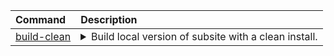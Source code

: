 <big><table>
    <thead>
        <tr align="left" valign="top">
            <th>Command</th>
            <th>Description</th>
        </tr>
    </thead>
    <tbody>
        <tr align="left" valign="top">
            <td> [build-clean](/includes/build/build.test.xml#L193) </td>
            <td>
                <details>
                    <summary>Build local version of subsite with a clean install.</summary>
> ```xml 
> <target name="build-clean" description="Build local version of subsite with a clean install." depends="drush-create-files-dirs, install, subsite-modules-development-enable"></target>
> ```
                </details>
            </td>
        </tr>
        <tr align="left" valign="top">
            <td> [build-clone](/includes/build/build.clone.xml#L118) </td>
            <td>
                <details>
                    <summary>Build local version of subsite with production data.</summary>
> ```xml 
> <target name="build-clone" description="Build local version of subsite with production data." depends="subsite-database-download, drush-regenerate-settings, subsite-database-import, subsite-modules-development-enable"></target>
> ```
                </details>
            </td>
        </tr>
        <tr align="left" valign="top">
            <td> [build-code](/includes/build/build.package.xml#L74) </td>
            <td>
                <details>
                    <summary>Build local version of subsite without install.</summary>
> ```xml 
> <target name="build-code" description="Build local version of subsite without install." depends="             subsite-site-backup,             platform-delete,             platform-make,             platform-link-resources,             subsite-composer-install,             test-behat-setup-link,             test-behat-setup,             platform-update-htaccess,             test-phpcs-setup,             subsite-modules-development-download,             subsite-site-restore"></target>
> ```
                </details>
            </td>
        </tr>
        <tr align="left" valign="top">
            <td> [build-keep](/includes/build/build.package.xml#L92) </td>
            <td>
                <details>
                    <summary>Build local version of subsite with backup and restore.</summary>
> ```xml 
> <target name="build-keep" description="Build local version of subsite with backup and restore.">
        <!-- Execute build-dev with automatic rebuild enabled. -->
        <phingcall target="build-dev">
            <property name="platform.rebuild.auto" value="1" override="true"></property>
        </phingcall>
    </target>
> ```
                </details>
            </td>
        </tr>
        <tr align="left" valign="top">
            <td> [build-release](/includes/build/build.package.xml#L63) </td>
            <td>
                <details>
                    <summary>Build subsite source code release package.</summary>
> ```xml 
> <target name="build-release" description="Build subsite source code release package." depends="build-dist">
        <mkdir dir="${project.release.path}"></mkdir>
        <exec command="tar -czf ${project.release.path}/${project.release.name}.tar.gz ${phing.subsite.build.dir}"></exec>
    </target>
> ```
                </details>
            </td>
        </tr>
        <tr align="left" valign="top">
            <td> [build-tests](/includes/build/build.package.xml#L69) </td>
            <td>
                <details>
                    <summary>Build subsite tests code release package.</summary>
> ```xml 
> <target name="build-tests" description="Build subsite tests code release package.">
        <mkdir dir="${project.release.path}"></mkdir>
    </target>
> ```
                </details>
            </td>
        </tr>
        <tr align="left" valign="top">
            <td> [docker-compose-down](/includes/build/build.docker.xml#L22) </td>
            <td>
                <details>
                    <summary>Trash docker project.</summary>
> ```xml 
> <target name="docker-compose-down" description="Trash docker project.">
        <echo msg="Removing containers and volumes for ${docker.project.id}"></echo>
        <exec command="docker-compose -p ${docker.project.id} -f ${subsite.starterkit.root}/resources/docker/docker-compose.yml down --volumes"></exec>
        <delete file="${project.basedir}/ssk-${docker.project.id}"></delete>
    </target>
> ```
                </details>
            </td>
        </tr>
        <tr align="left" valign="top">
            <td> [docker-compose-stop](/includes/build/build.docker.xml#L15) </td>
            <td>
                <details>
                    <summary>Stop docker project.</summary>
> ```xml 
> <target name="docker-compose-stop" description="Stop docker project.">
        <echo msg="Stopping containers for ${docker.project.id}"></echo>
        <exec command="docker-compose -p ${docker.project.id} -f ${subsite.starterkit.root}/resources/docker/docker-compose.yml stop"></exec>
        <exec command="${project.basedir}/ssk-${docker.project.id} ps" passthru="true"></exec>
    </target>
> ```
                </details>
            </td>
        </tr>
        <tr align="left" valign="top">
            <td> [docker-compose-up](/includes/build/build.docker.xml#L5) </td>
            <td>
                <details>
                    <summary>Start docker project.</summary>
> ```xml 
> <target name="docker-compose-up" description="Start docker project.">
        <echo msg="Starting containers for ${docker.project.id}"></echo>
        <mkdir dir="${platform.build.dir}"></mkdir> 
        <mkdir dir="${share.platform.path}/databases/platform-dev-${platform.package.reference}"></mkdir>
        <exec command="DB_LOCATION_DIR=${share.platform.path}/databases/platform-dev-${platform.package.reference} docker-compose -p ${docker.project.id} -f ${subsite.starterkit.root}/resources/docker/docker-compose.yml up -d --no-recreate"></exec>
        <rel-sym link="${project.basedir}/ssk-${docker.project.id}" target="${subsite.starterkit.root}/resources/docker/dbash" overwrite="true"></rel-sym>
        <exec command="${project.basedir}/ssk-${docker.project.id} ps" passthru="true"></exec>
    </target>
> ```
                </details>
            </td>
        </tr>
        <tr align="left" valign="top">
            <td> [install](/includes/build/build.test.xml#L5) </td>
            <td>
                <details>
                    <summary>Install the subsite.</summary>
> ```xml 
> <target name="install" description="Install the subsite.">
        <!--
            Ensure the settings folder is writable so the installer can create
            the settings.php file.
         -->
        <chmod mode="0775" failonerror="false" verbose="false" quiet="true">
            <fileset dir="${platform.build.settings.dir}"></fileset>
        </chmod>

        <if>
            <and>
                <equals arg1="${platform.package.database}" arg2="1"></equals>
                <available file="${share.platform.path}/databases/platform-dev-${platform.package.reference}/platform-dev-${platform.package.reference}.sql" type="file"></available>
            </and>
            <then>
                <phingcall target="drush-regenerate-settings"></phingcall>
                <exec command="${drush.bin} --root=${platform.build.dir} status bootstrap | grep -q Successful" returnProperty="drush-status-bootstrap"></exec>
                <if>
                    <not>
                        <equals arg1="${drush-status-bootstrap}" arg2="0"></equals>
                    </not>
                    <then>
                        <phingcall target="drush-sql-create"></phingcall>
                        <phingcall target="drush-sql-import">
                            <property name="database-file" value="${share.platform.path}/databases/platform-dev-${platform.package.reference}/platform-dev-${platform.package.reference}.sql"></property>
                        </phingcall>
                    </then>
                </if> 
            </then>
            <else>
                <!-- Install site with drush. -->
                <phingcall target="drush-site-install"></phingcall>
                <!-- Backup vanilla database. -->
                <if>
                    <equals arg1="${platform.package.database}" arg2="1"></equals>
                    <then>
                        <phingcall target="drush-sql-dump">
                            <property name="database-file" value="${share.platform.path}/databases/platform-dev-${platform.package.reference}/platform-dev-${platform.package.reference}.sql"></property>
                        </phingcall>
                    </then>
                </if>
            </else>
        </if>

        <!-- Enable solr if needed. -->
        <phingcall target="drush-enable-solr"></phingcall>

        <!--
            Subsites are not allowed to use their own installation profile for
            historical reasons. The functionality is contained in one of more
            features and modules which need to be enabled after installation.
        -->
        <phingcall target="subsite-modules-install-enable"></phingcall>

        <!-- Rebuild node access after Subsites modules activation -->
        <phingcall target="drush-rebuild-node-access"></phingcall>
    </target>
> ```
                </details>
            </td>
        </tr>
        <tr align="left" valign="top">
            <td> [link-docroot](/includes/build/build.package.xml#L28) </td>
            <td>
                <details>
                    <summary>Create symlink from build to docroot.</summary>
> ```xml 
> <target name="link-docroot" description="Create symlink from build to docroot.">
        <rel-sym link="${server.docroot}" target="${platform.build.dir}" overwrite="true"></rel-sym>
    </target>
> ```
                </details>
            </td>
        </tr>
        <tr align="left" valign="top">
            <td> [test-run-behat](/includes/build/build.test.xml#L150) </td>
            <td>
                <details>
                    <summary>Refresh configuration and run behat tests.</summary>
> ```xml 
> <target name="test-run-behat" description="Refresh configuration and run behat tests.">
        <behat executable="${behat.bin}" config="${behat.yml.path}" strict="${behat.options.strict}" verbose="${behat.options.verbosity}" passthru="${behat.options.passthru}"></behat>
    </target>
> ```
                </details>
            </td>
        </tr>
        <tr align="left" valign="top">
            <td> [test-run-phpcs](/includes/build/build.test.xml#L186) </td>
            <td>
                <details>
                    <summary>Refresh configuration and run phpcs review.</summary>
> ```xml 
> <target name="test-run-phpcs" description="Refresh configuration and run phpcs review." depends="test-phpcs-setup, test-run-php-codesniffer"></target>
> ```
                </details>
            </td>
        </tr>
        <tr align="left" valign="top">
            <td> [test-run-qa](/includes/build/build.test.xml#L179) </td>
            <td>
                <details>
                    <summary>Refresh configuration and run qa review.</summary>
> ```xml 
> <target name="test-run-qa" description="Refresh configuration and run qa review." depends="test-phpcs-setup, test-quality-assurance"></target>
> ```
                </details>
            </td>
        </tr>
        <tr align="left" valign="top">
            <td> [build-dev](/includes/build/build.deprecated.xml#L5) </td>
            <td>
                <details>
                    <summary> Target build-dev has been replaced by build-code. </summary>
> ```xml 
> <target hidden="true" name="build-dev">
        <replaced target="build-code"></replaced>
    </target>
> ```
                </details>
            </td>
        </tr>
        <tr align="left" valign="top">
            <td> [build-dist](/includes/build/build.package.xml#L100) </td>
            <td>
                <details>
                    <summary> Create distribution code base. </summary>
> ```xml 
> <target name="build-dist" hidden="true" depends="             dist-delete,             dist-make,             dist-copy-resources,             dist-composer-install"></target>
> ```
                </details>
            </td>
        </tr>
        <tr align="left" valign="top">
            <td> [check-for-default-settings-or-rebuild](/includes/build/build.clone.xml#L88) </td>
            <td>
                <details>
                    <summary> Target to check if we have default settings, otherwise propose user to rebuild. </summary>
> ```xml 
> <target name="check-for-default-settings-or-rebuild" hidden="true">
        <if>
            <not>
                <available file="${platform.build.settings.dir}/default.settings.php" type="file" property="platform.build.settings.dir.default.settings"></available>
            </not>
            <then>
                <!-- If we can not find default settings in the build settings folder, prompt to ask user to rebuild. -->
                <echo msg="No default settings detected at ${platform.build.settings.dir}/default.settings.php." level="warning"></echo>
                <propertyprompt propertyName="platform-rebuild" defaultValue="no" promptText="Do you wish to rebuild? (y/n)"></propertyprompt>
                <if>
                    <equals arg1="${platform-rebuild}" arg2="y"></equals>
                    <then>
                        <phingcall target="build-dev"></phingcall>
                    </then>
                    <else>
                        <!-- If user chooses not to rebuild we have no other choice to fail the build. -->
                        <echo msg="Can not re-generate settings, canceling clone task." level="error"></echo>
                        <fail></fail>
                    </else>
                </if>
            </then>
            <else>
                <!-- If we have found the default settings inform the user we will proceed with generation. -->
                <echo msg="Default settings found at ${platform.build.settings.dir}/default.settings.php."></echo>
                <echo msg="Proceeding with re-generation of the settings.php."></echo>
            </else>
        </if>
    </target>
> ```
                </details>
            </td>
        </tr>
        <tr align="left" valign="top">
            <td> [composer-echo-hook-phingcalls](/includes/build/build.composer.xml#L5) </td>
            <td>
                <details>
                    <summary> Echo the composer hook phingcalls. </summary>
> ```xml 
> <target name="composer-echo-hook-phingcalls" hidden="true">
        <echoproperties prefix="composer.hook."></echoproperties>
    </target>
> ```
                </details>
            </td>
        </tr>
        <tr align="left" valign="top">
            <td> [copy-folder](/includes/build/build.helpers.xml#L5) </td>
            <td>
                <details>
                    <summary> Copies a given folder to a new location. </summary>
> ```xml 
> <target name="copy-folder" hidden="true">
        <copy todir="${copy.destination.path}" haltonerror="${copy.path.haltonerror}">
            <fileset dir="${copy.source.path}" defaultexcludes="false"></fileset>
        </copy>
    </target>
> ```
                </details>
            </td>
        </tr>
        <tr align="left" valign="top">
            <td> [create-tmp-dirs](/includes/build/build.package.xml#L35) </td>
            <td>
                <details>
                    <summary> Create temp dirs. </summary>
> ```xml 
> <target name="create-tmp-dirs" hidden="true">
        <if>
            <!-- Create the global cache directory if it doesn't exist. -->
            <not>
                <available file="${platform.package.cachedir}" type="dir"></available>
            </not>
            <then>
                <mkdir dir="${platform.package.cachedir}"></mkdir>
            </then>
            <else>
                <echo msg="Directory ${platform.package.cachedir} exists."></echo>
            </else>
        </if>
        <if>
            <!-- Create the destination directory if it doesn't exist. -->
            <not>
                <available file="${platform.package.destination}" type="dir"></available>
            </not>
            <then>
                <mkdir dir="${platform.package.destination}"></mkdir>
            </then>
            <else>
                <echo msg="Directory ${platform.package.destination} exists."></echo>
            </else>
        </if>
    </target>
> ```
                </details>
            </td>
        </tr>
        <tr align="left" valign="top">
            <td> [delete-folder](/includes/build/build.helpers.xml#L12) </td>
            <td>
                <details>
                    <summary> Delete a given folder. </summary>
> ```xml 
> <target name="delete-folder" hidden="true">
        <!-- Use the faster native command on UNIX systems. -->
        <if>
            <os family="unix"></os>
            <then>
                <echo msg='rm -rf "${folder.to.delete}"'></echo>
                <exec command='rm -rf "${folder.to.delete}"' dir="${project.basedir}" passthru="true" checkreturn="true"></exec>
            </then>
            <else>
                <delete dir="${folder.to.delete}" includeemptydirs="true" failonerror="false"></delete>
            </else>
        </if>
    </target>
> ```
                </details>
            </td>
        </tr>
        <tr align="left" valign="top">
            <td> [dist-composer-install](/includes/build/build.dist.xml#L5) </td>
            <td>
                <details>
                    <summary> Install Composer dist dependencies for the subsite. </summary>
> ```xml 
> <target name="dist-composer-install">
        <echo msg="Run 'composer install --no-dev' in the build destination folder."></echo>
        <composer command="install" composer="${composer.bin}">
            <arg value="--working-dir=${dist.build.dir}"></arg>
            <arg value="--no-interaction"></arg>
            <arg value="--no-plugins"></arg>
            <arg value="--no-suggest"></arg>
            <arg value="--no-dev"></arg>
            <arg value="--ansi"></arg>
        </composer>
    </target>
> ```
                </details>
            </td>
        </tr>
        <tr align="left" valign="top">
            <td> [dist-copy-resources](/includes/build/build.dist.xml#L18) </td>
            <td>
                <details>
                    <summary> Copy subsite resources into the build folder. </summary>
> ```xml 
> <target name="dist-copy-resources">
        <echo msg="Copy custom resources."></echo>
        <!-- Copy our custom modules. -->
        <phingcall target="copy-folder">
            <property name="copy.source.path" value="${subsite.resources.modules.dir}"></property>
            <property name="copy.destination.path" value="${dist.build.modules.custom.dir}"></property>
            <property name="copy.path.haltonerror" value="false" override="true"></property>
        </phingcall>
        <!-- Copy our custom features. -->
        <phingcall target="copy-folder">
            <property name="copy.source.path" value="${subsite.resources.features.dir}"></property>
            <property name="copy.destination.path" value="${dist.build.modules.features.dir}"></property>
            <property name="copy.path.haltonerror" value="false" override="true"></property>
        </phingcall>
        <!-- Copy our custom themes. -->
        <phingcall target="copy-folder">
            <property name="copy.source.path" value="${subsite.resources.themes.dir}"></property>
            <property name="copy.destination.path" value="${dist.build.themes.dir}"></property>
            <property name="copy.path.haltonerror" value="false" override="true"></property>
        </phingcall>
        <!-- Copy our custom PSR-4 code. -->
        <phingcall target="copy-folder">
            <property name="copy.source.path" value="${subsite.resources.source.dir}"></property>
            <property name="copy.destination.path" value="${dist.build.source.dir}"></property>
            <property name="copy.path.haltonerror" value="false" override="true"></property>
        </phingcall>
        <!-- Copy composer configuration. -->
        <copy todir="${dist.build.dir}" file="${subsite.resources.composer.json}"></copy>
        <copy todir="${dist.build.dir}" file="${subsite.resources.composer.lock}"></copy>
    </target>
> ```
                </details>
            </td>
        </tr>
        <tr align="left" valign="top">
            <td> [dist-delete](/includes/build/build.dist.xml#L50) </td>
            <td>
                <details>
                    <summary> Delete the previous distribution build. </summary>
> ```xml 
> <target name="dist-delete">
        <echo msg="Delete previous build."></echo>
        <phingcall target="delete-folder">
            <property name="folder.to.delete" value="${dist.build.dir}"></property>
        </phingcall>
    </target>
> ```
                </details>
            </td>
        </tr>
        <tr align="left" valign="top">
            <td> [dist-make](/includes/build/build.dist.xml#L58) </td>
            <td>
                <details>
                    <summary> Make the distribution version of the subsite. </summary>
> ```xml 
> <target name="dist-make">
        <echo msg="Delete temporary build folder."></echo>
        <phingcall target="delete-folder">
            <property name="folder.to.delete" value="${phing.subsite.tmp.dir}/build"></property>
        </phingcall>

        <echo msg="Make the subsite."></echo>
        <!--
            Drush make builds the site as if it is part of a complete Drupal
            installation. The actual build is in the /sites/all subfolder. Build
            in a temporary folder and move the subsite into place when done.
         -->
        <if>
            <available file="${subsite.make}" type="file"></available>
            <then>
                <loadfile property="sitemake" file="${subsite.make}"></loadfile>
                <propertyregex property="not.empty" subject="${sitemake}" pattern="([^#; ])(libraries\[|projects\[)" match="$1" casesensitive="false" defaultvalue="empty"></propertyregex>
                <if>
                    <not><equals arg1="${not.empty}" arg2="empty"></equals></not>
                    <then>
                        <phingcall target="drush-make-no-core">
                            <property name="drush.make.target.file" value="${subsite.make}"></property>
                            <property name="drush.make.root" value="${phing.subsite.tmp.dir}/build"></property>
                        </phingcall>
                    </then>
                    <else>
                       <echo msg="Empty make file found. Skipping... ${not.empty}"></echo>
                       <mkdir dir="${phing.subsite.tmp.dir}/build/sites/all"></mkdir>
                    </else>
                </if>
            </then>
            <else>
                <echo msg="No make file found. Skipping..."></echo>
                <mkdir dir="${phing.subsite.tmp.dir}/build/sites/all"></mkdir>
            </else>
        </if>

        <!-- Move the subsite to its destination. -->
        <echo msg='mv "${phing.subsite.tmp.dir}/build/sites/all/" "${dist.build.dir}"'></echo>
        <exec command='mv "${phing.subsite.tmp.dir}/build/sites/all/" "${dist.build.dir}"' dir="${project.basedir}" passthru="true" checkreturn="true"></exec>

        <echo msg="Clean up temporary build folder."></echo>
        <phingcall target="delete-folder">
            <property name="folder.to.delete" value="${phing.subsite.tmp.dir}/build"></property>
        </phingcall>
    </target>
> ```
                </details>
            </td>
        </tr>
        <tr align="left" valign="top">
            <td> [drush-create-files-dirs](/includes/build/build.drush.xml#L32) </td>
            <td>
                <details>
                    <summary> Create the directories. </summary>
> ```xml 
> <target name="drush-create-files-dirs">
        <echo message="Creating files directories for ${drupal.db.name}."></echo>
        <!-- Execute setttings generation script. -->
        <drush command="php-script" root="${platform.build.dir}" bin="${drush.bin}" verbose="${drush.verbose}" color="${drush.color}">
            <param>
        </drush>
    </target>
> ```
                </details>
            </td>
        </tr>
        <tr align="left" valign="top">
            <td> [drush-dl-rr](/includes/build/build.drush.xml#L162) </td>
            <td>
                <details>
                    <summary> Download registry rebuild. </summary>
> ```xml 
> <target name="drush-dl-rr">
        <echo message="Installing registry rebuild on user account."></echo>
        <exec command="${drush.bin} pm-download registry_rebuild-7 -n &gt;/dev/null"></exec>
        <exec command="${drush.bin} cc drush &gt;/dev/null"></exec>
    </target>
> ```
                </details>
            </td>
        </tr>
        <tr align="left" valign="top">
            <td> [drush-enable-modules](/includes/build/build.drush.xml#L19) </td>
            <td>
                <details>
                    <summary> Enable modules. </summary>
> ```xml 
> <target name="drush-enable-modules" hidden="true">
        <drush command="pm-enable" assume="yes" root="${platform.build.dir}" bin="${drush.bin}" verbose="${drush.verbose}" color="${drush.color}">
            <param>
        </drush>
    </target>
> ```
                </details>
            </td>
        </tr>
        <tr align="left" valign="top">
            <td> [drush-enable-solr](/includes/build/build.drush.xml#L83) </td>
            <td>
                <details>
                    <summary> Activate solr if needed. </summary>
> ```xml 
> <target name="drush-enable-solr">
        <if>
            <equals arg1="${drupal.solr.activate}" arg2="1"></equals>
            <then>
                <echo message="Enable apachesolr for ${drupal.db.name}."></echo>
                <phingcall target="drush-enable-modules">
                    <property name="drupal.modules" value="apachesolr"></property>
                </phingcall>
                <drush command="solr-set-env-url" assume="yes" root="${platform.build.dir}" bin="${drush.bin}" verbose="${drush.verbose}" color="${drush.color}">
                    <param>
                </drush>
            </then>
        </if>
    </target>
> ```
                </details>
            </td>
        </tr>
        <tr align="left" valign="top">
            <td> [drush-make-no-core](/includes/build/build.drush.xml#L99) </td>
            <td>
                <details>
                    <summary> Execute a makefile with the no-core option. </summary>
> ```xml 
> <target name="drush-make-no-core">
        <echo message="Running make file ${drush.make.target.file} into folder ${drush.make.root}."></echo>
        <drush command="make" assume="yes" bin="${drush.bin}" pipe="yes" verbose="${drush.verbose}" root="${drush.make.root}" color="${drush.color}">
            <param>
            <param>
            <option name="concurrency">10</option>
            <option name="no-patch-txt"></option>
            <option name="no-core"></option>
        </drush>
    </target>
> ```
                </details>
            </td>
        </tr>
        <tr align="left" valign="top">
            <td> [drush-rebuild-node-access](/includes/build/build.drush.xml#L169) </td>
            <td>
                <details>
                    <summary> Rebuild node access. </summary>
> ```xml 
> <target name="drush-rebuild-node-access">
        <drush command="php-eval" assume="yes" root="${platform.build.dir}" bin="${drush.bin}" verbose="${drush.verbose}" color="${drush.color}">
            <param>
        </drush>
    </target>
> ```
                </details>
            </td>
        </tr>
        <tr align="left" valign="top">
            <td> [drush-regenerate-settings](/includes/build/build.drush.xml#L111) </td>
            <td>
                <details>
                    <summary> Regenerate the settings file with database credentials and development variables. </summary>
> ```xml 
> <target name="drush-regenerate-settings" depends="check-for-default-settings-or-rebuild">
        <copy file="${subsite.starterkit.root}/includes/drush/generate-settings.php" tofile="tmp/generate-settings.php" overwrite="true">
            <filterchain>
                <replacetokens begintoken="%%" endtoken="%%">
                    <!-- Replace tokens in settings generation script. -->
                    <token key="drupal.db.type" value="${drupal.db.type}"></token>
                    <token key="drupal.db.name" value="${drupal.db.name}"></token>
                    <token key="drupal.db.user" value="${drupal.db.user}"></token>
                    <token key="drupal.db.password" value="${drupal.db.password}"></token>
                    <token key="drupal.db.host" value="${drupal.db.host}"></token>
                    <token key="drupal.db.port" value="${drupal.db.port}"></token>
                    <token key="error_level" value="${development.variables.error_level}"></token>
                    <token key="views_ui_show_sql_query" value="${development.variables.views_ui_show_sql_query}"></token>
                    <token key="views_ui_show_performance_statistics" value="${development.variables.views_ui_show_performance_statistics}"></token>
                    <token key="views_show_additional_queries" value="${development.variables.views_show_additional_queries}"></token>
                    <token key="stage_file_proxy_origin" value="${development.variables.stage_file_proxy_origin}"></token>
                    <token key="stage_file_proxy_origin_dir" value="${development.variables.stage_file_proxy_origin_dir}"></token>
                    <token key="stage_file_proxy_hotlink" value="${development.variables.stage_file_proxy_hotlink}"></token>
                    <token key="file_public_path" value="${platform.build.files.dir}"></token>
                    <token key="file_private_path" value="${platform.build.files.dir}/private_files"></token>
                    <token key="file_temporary_path" value="${platform.build.tmp.dir}"></token>
                </replacetokens>
            </filterchain>
        </copy>
        <!-- Execute setttings generation script. -->
        <drush command="php-script" root="${platform.build.dir}" bin="${drush.bin}" verbose="${drush.verbose}" color="${drush.color}">
            <param>
        </drush>
    </target>
> ```
                </details>
            </td>
        </tr>
        <tr align="left" valign="top">
            <td> [drush-registry-rebuild](/includes/build/build.drush.xml#L142) </td>
            <td>
                <details>
                    <summary> Rebuild registry. </summary>
> ```xml 
> <target name="drush-registry-rebuild">
        <trycatch>
            <try>
                <!-- Check if registry rebuild is available. -->
                <exec command="${drush.bin} rr --help" checkreturn="true"></exec>
            </try>
            <catch>
                <!-- Download if not available. -->
                <phingcall target="drush-dl-rr"></phingcall>
            </catch>
            <finally>
                 <!-- Rebuild Registry. -->
                 <drush command="registry-rebuild" assume="yes" root="${platform.build.dir}" bin="${drush.bin}" verbose="${drush.verbose}">
                     <param>
                 </drush>
            </finally>
        </trycatch>
    </target>
> ```
                </details>
            </td>
        </tr>
        <tr align="left" valign="top">
            <td> [drush-site-install](/includes/build/build.drush.xml#L5) </td>
            <td>
                <details>
                    <summary> Install the site. </summary>
> ```xml 
> <target name="drush-site-install">
        <echo message="Installing site ${subsite.name}."></echo>
        <drush command="site-install" assume="yes" root="${platform.build.dir}" bin="${drush.bin}" verbose="${drush.verbose}" color="${drush.color}">
            <option name="db-url" value="${drupal.db.url}"></option>
            <option name="site-name" value="'${subsite.name}'"></option>
            <option name="account-name" value="${drupal.admin.username}"></option>
            <option name="account-pass" value="${drupal.admin.password}"></option>
            <option name="account-mail" value="${drupal.admin.email}"></option>
            <param>
            <param>
        </drush>
    </target>
> ```
                </details>
            </td>
        </tr>
        <tr align="left" valign="top">
            <td> [drush-sql-create](/includes/build/build.drush.xml#L41) </td>
            <td>
                <details>
                    <summary> Create the database. </summary>
> ```xml 
> <target name="drush-sql-create">
        <echo message="Creating database ${drupal.db.name}."></echo>
        <drush command="sql-create" assume="yes" root="${platform.build.dir}" bin="${drush.bin}" verbose="${drush.verbose}" color="${drush.color}">
            <option name="db-url" value="${drupal.db.url}"></option>
        </drush>
    </target>
> ```
                </details>
            </td>
        </tr>
        <tr align="left" valign="top">
            <td> [drush-sql-drop](/includes/build/build.drush.xml#L65) </td>
            <td>
                <details>
                    <summary> Drop the database. </summary>
> ```xml 
> <target name="drush-sql-drop">
        <echo message="Dropping database ${drupal.db.name}."></echo>
        <drush command="sql-drop" assume="yes" root="${platform.build.dir}" bin="${drush.bin}" verbose="${drush.verbose}" color="${drush.color}">
            <option name="db-url" value="${drupal.db.url}"></option>
        </drush>
    </target>
> ```
                </details>
            </td>
        </tr>
        <tr align="left" valign="top">
            <td> [drush-sql-dump](/includes/build/build.drush.xml#L73) </td>
            <td>
                <details>
                    <summary> Backup the database. </summary>
> ```xml 
> <target name="drush-sql-dump">
        <echo message="Backing up database ${drupal.db.name} to ${database-file}."></echo>
        <dirname property="database-cachedir" file="${database-file}"></dirname>
        <mkdir dir="${database-cachedir}"></mkdir>
        <drush command="sql-dump" assume="yes" root="${platform.build.dir}" bin="${drush.bin}" verbose="${drush.verbose}" color="${drush.color}">
            <option name="result-file" value="${database-file}"></option>
        </drush>
    </target>
> ```
                </details>
            </td>
        </tr>
        <tr align="left" valign="top">
            <td> [drush-sql-import](/includes/build/build.drush.xml#L49) </td>
            <td>
                <details>
                    <summary> Import a database. </summary>
> ```xml 
> <target name="drush-sql-import">
        <echo message="Importing database."></echo>
        <drush command="sql-cli" root="${platform.build.dir}" bin="${drush.bin}" verbose="${drush.verbose}" color="${drush.color}">
            <param>
        </drush>
        <phingcall target="drush-registry-rebuild"></phingcall>
        <phingcall target="drush-create-files-dirs"></phingcall>
        <!-- Update database. -->
        <drush command="updatedb" assume="yes" root="${platform.build.dir}" bin="${drush.bin}"></drush>
        <!-- Clear Caches. -->
        <drush command="cc" assume="yes" root="${platform.build.dir}" bin="${drush.bin}">
            <param>
        </drush>
    </target>
> ```
                </details>
            </td>
        </tr>
        <tr align="left" valign="top">
            <td> [platform-composer-install](/includes/build/build.platform.xml#L5) </td>
            <td>
                <details>
                    <summary> Install Composer dependencies for the build system. </summary>
> ```xml 
> <target name="platform-composer-install">
        <echo msg="Run 'composer install' in platform root."></echo>
        <composer command="install" composer="${composer.bin}">
            <arg value="--working-dir=${project.basedir}"></arg>
            <arg value="--no-interaction"></arg>
            <arg value="--no-suggest"></arg>
            <arg value="--ansi"></arg>
        </composer>
    </target>
> ```
                </details>
            </td>
        </tr>
        <tr align="left" valign="top">
            <td> [platform-delete](/includes/build/build.platform.xml#L16) </td>
            <td>
                <details>
                    <summary> Delete the previous development build. </summary>
> ```xml 
> <target name="platform-delete">
        <echo msg="Delete previous build."></echo>
        <phingcall target="unprotect-folder">
            <property name="folder.to.unprotect" value="${platform.build.settings.dir}"></property>
        </phingcall>
        <echo msg="Unprotecting folder."></echo>
        <phingcall target="delete-folder">
            <property name="folder.to.delete" value="${platform.build.dir}"></property>
        </phingcall>
        <echo msg="Deleting folder."></echo>
    </target>
> ```
                </details>
            </td>
        </tr>
        <tr align="left" valign="top">
            <td> [platform-download](/includes/build/build.platform.xml#L29) </td>
            <td>
                <details>
                    <summary> Download the platform. </summary>
> ```xml 
> <target name="platform-download">
        <if>
            <available file="${platform.package.cachedir}/platform-dev-${platform.package.reference}.tar.gz" type="file"></available>
            <then>
                  <echo msg="Package platform-dev-${platform.package.reference}.tar.gz already downloaded."></echo>
            </then>
            <else>
                <!-- Create the destination directory if it doesn't exist. -->
                <mkdir dir="${platform.package.cachedir}"></mkdir>
                <echo msg="Starting platform download. Depending on your connection this can take between 5-15 minutes. Go get some coffee."></echo>
                <if>
                    <http url="https://github.com/ec-europa/platform-dev/releases/download/${platform.package.reference}/platform-dev-${platform.package.reference}.tar.gz"></http>
                    <then>
                        <exec command="curl -L -o ${platform.package.cachedir}/platform-dev-${platform.package.reference}.tar.gz https://github.com/ec-europa/platform-dev/releases/download/${platform.package.reference}/platform-dev-${platform.package.reference}.tar.gz" passthru="true"></exec>
                        <echo msg="Downloaded platform package reference ${platform.package.reference}"></echo>
                    </then>
                    <else>
                        <fail msg="Failed downloading platform package reference ${platform.package.reference}"></fail>
                    </else>
                </if>
            </else>
        </if>
    </target>
> ```
                </details>
            </td>
        </tr>
        <tr align="left" valign="top">
            <td> [platform-link-resources](/includes/build/build.platform.xml#L54) </td>
            <td>
                <details>
                    <summary> Symlink the source folders for easy development. </summary>
> ```xml 
> <target name="platform-link-resources">
        <rel-sym link="${platform.build.subsite.modules.custom.dir}" target="${subsite.resources.modules.dir}"></rel-sym>
        <rel-sym link="${platform.build.subsite.modules.features.dir}" target="${subsite.resources.features.dir}"></rel-sym>
        <delete dir="${platform.build.subsite.themes.dir}" includeemptydirs="true" failonerror="false"></delete>
        <rel-sym link="${platform.build.subsite.themes.dir}" target="${subsite.resources.themes.dir}"></rel-sym>
        <rel-sym link="${platform.build.subsite.source.dir}" target="${subsite.resources.source.dir}"></rel-sym>
        <rel-sym link="${platform.build.subsite.composer.json}" target="${subsite.resources.composer.json}"></rel-sym>
        <rel-sym link="${platform.build.subsite.composer.lock}" target="${subsite.resources.composer.lock}"></rel-sym>
    </target>
> ```
                </details>
            </td>
        </tr>
        <tr align="left" valign="top">
            <td> [platform-make](/includes/build/build.platform.xml#L65) </td>
            <td>
                <details>
                    <summary> Make the development version of the subsite. </summary>
> ```xml 
> <target name="platform-make" depends="platform-unpack">
        <if>
            <available file="${subsite.make}" type="file"></available>
            <then>
                <echo msg="Make the subsite."></echo>
                <phingcall target="drush-make-no-core">
                    <property name="drush.make.target.file" value="${subsite.make}"></property>
                    <property name="drush.make.root" value="${platform.build.dir}"></property>
                </phingcall>
            </then>
            <else>
                <echo msg="No make file found. Skipping..."></echo>
            </else>
        </if>
    </target>
> ```
                </details>
            </td>
        </tr>
        <tr align="left" valign="top">
            <td> [platform-unpack](/includes/build/build.platform.xml#L82) </td>
            <td>
                <details>
                    <summary> Unpack the platform. </summary>
> ```xml 
> <target name="platform-unpack" depends="platform-download">
        <!-- Use the faster native commands on UNIX systems. -->
        <if>
            <os family="unix"></os>
            <then>
                <echo msg='mkdir "${platform.build.dir}"'></echo>
                <exec command='mkdir "${platform.build.dir}"' dir="${project.basedir}" passthru="true"></exec>
                <echo msg='tar xzf "${platform.package.cachedir}/platform-dev-${platform.package.reference}.tar.gz" -C "${platform.build.dir}"'></echo>
                <exec command='tar xzf "${platform.package.cachedir}/platform-dev-${platform.package.reference}.tar.gz" -C "${platform.build.dir}"' dir="${project.basedir}" passthru="true" checkreturn="true"></exec>
            </then>
            <else>
                <untar file="${platform.package.cachedir}/platform-dev-${platform.package.reference}.tar.gz" todir="${platform.build.dir}"></untar>
            </else>
        </if>
    </target>
> ```
                </details>
            </td>
        </tr>
        <tr align="left" valign="top">
            <td> [platform-update-htaccess](/includes/build/build.platform.xml#L108) </td>
            <td>
                <details>
                    <summary> Update .htaccess. </summary>
> ```xml 
> <target name="platform-update-htaccess">
        <if>
            <istrue value="${drupal.htaccess.append.text}"></istrue>
            <then>
                <echo msg="Appended text to htaccess."></echo>
                <append destfile="${drupal.htaccess.path}" text="${drupal.htaccess.append.text}"></append>
            </then>
            <else>
                <echo msg="Appended no text to htaccess."></echo>
            </else>
        </if>
    </target>
> ```
                </details>
            </td>
        </tr>
        <tr align="left" valign="top">
            <td> [prompt-for-credentials-and-retry](/includes/build/build.clone.xml#L81) </td>
            <td>
                <details>
                    <summary> Simple prompt for user credentials and recurse into subsite-database-wget. </summary>
> ```xml 
> <target name="prompt-for-credentials-and-retry" hidden="true">
        <input propertyName="project.database.url.htaccess.username" message="Please enter your username.">
        <input hidden="true" propertyName="project.database.url.htaccess.password" message="Please enter your password.">
        <phingcall target="subsite-database-wget"></phingcall>
    </target>
> ```
                </details>
            </td>
        </tr>
        <tr align="left" valign="top">
            <td> [starterkit-build-documentation-index](/includes/build/build.starterkit.xml#L60) </td>
            <td>
                <details>
                    <summary> Build documentation index. </summary>
> ```xml 
> <target name="starterkit-build-documentation-index">
        <build-documentation-index></build-documentation-index>        
    </target>
> ```
                </details>
            </td>
        </tr>
        <tr align="left" valign="top">
            <td> [starterkit-copy-templates](/includes/build/build.starterkit.xml#L11) </td>
            <td>
                <details>
                    <summary> Ensure needed files are present. </summary>
> ```xml 
> <target name="starterkit-copy-templates">
        <echo msg="Ensuring the presence of build.xml and Jenkinsfile."></echo>
        <copy todir="${project.basedir}">
            <fileset dir="${subsite.starterkit.templates}"></fileset>
        </copy>
    </target>
> ```
                </details>
            </td>
        </tr>
        <tr align="left" valign="top">
            <td> [starterkit-link-binary](/includes/build/build.starterkit.xml#L5) </td>
            <td>
                <details>
                    <summary> Provide handy access with root symlink to starterkit binary. </summary>
> ```xml 
> <target name="starterkit-link-binary">
        <echo msg="Provide project with starterkit binary at root level."></echo>
        <rel-sym link="${project.basedir}/ssk" target="${subsite.starterkit.bin}" overwrite="true"></rel-sym>
    </target>
> ```
                </details>
            </td>
        </tr>
        <tr align="left" valign="top">
            <td> [starterkit-upgrade](/includes/build/build.starterkit.xml#L19) </td>
            <td>
                <details>
                    <summary> Upgrade subsite-starterkit 2.x to 3.x. </summary>
> ```xml 
> <target name="starterkit-upgrade">

        <!-- Delete starterkit folders. -->
        <phingcall target="delete-folder">
            <property name="folder.to.delete" value="${project.basedir}/bin"></property>
        </phingcall>
        <phingcall target="delete-folder">
            <property name="folder.to.delete" value="${project.basedir}/docs"></property>
        </phingcall>
        <phingcall target="delete-folder">
            <property name="folder.to.delete" value="${project.basedir}/src"></property>
        </phingcall>
        <phingcall target="delete-folder">
            <property name="folder.to.delete" value="${subsite.resources.dir}/cloudformation"></property>
        </phingcall>
        <phingcall target="delete-folder">
            <property name="folder.to.delete" value="${subsite.resources.dir}/codedeploy"></property>
        </phingcall>
        <phingcall target="delete-folder">
            <property name="folder.to.delete" value="${subsite.resources.dir}/composer"></property>
        </phingcall>
        <!-- Delete starterkit files. -->
        <delete>
            <fileset dir="${project.basedir}">
                <include name="CHANGELOG.md"></include>
                <include name="LICENSE.md"></include>
                <include name="README.md"></include>
                <include name="appspec.yml"></include>
                <include name="build.clone.xml"></include>
                <include name="build.package.xml"></include>
                <include name="build.properties.dist"></include>
                <include name="build.test.xml"></include>
                <include name="composer.lock"></include>
                <include name="phpcs-ruleset.xml"></include>
            </fileset>
        </delete>
        <!-- Move subsite files to new location. -->
        <move file="${subsite.resources.dir}/phpcs-custom.xml" tofile="phpcs-ruleset.xml" overwrite="true"></move>
    </target>
> ```
                </details>
            </td>
        </tr>
        <tr align="left" valign="top">
            <td> [subsite-composer-install](/includes/build/build.subsite.xml#L5) </td>
            <td>
                <details>
                    <summary> Install Composer dev dependencies for the subsite. </summary>
> ```xml 
> <target name="subsite-composer-install">
        <echo msg="Run 'composer install' in the subsite folder for development purposes."></echo>
        <composer command="install" composer="${composer.bin}">
            <arg value="--working-dir=${platform.build.subsite.dir}"></arg>
            <arg value="--no-interaction"></arg>
            <!-- <arg value="no-plugins" /> -->
            <arg value="--no-suggest"></arg>
            <arg value="--ansi"></arg>
        </composer>
    </target>
> ```
                </details>
            </td>
        </tr>
        <tr align="left" valign="top">
            <td> [subsite-database-download](/includes/build/build.clone.xml#L17) </td>
            <td>
                <details>
                    <summary> Download the production database. </summary>
> ```xml 
> <target name="subsite-database-download">
        <echo msg="Download the production database."></echo>
        <!--Strips gz suffix. -->
        <php expression="substr('${project.database.filename}', 0, -3)" returnProperty="gunzipped.filename" level="debug"></php>
        <if>
            <not>
                <!-- Check if we have a previously downloaded dump available. -->
                <available file="tmp/${gunzipped.filename}" type="file" property="gunzipped.project.db"></available>
            </not>
            <then>
                <!-- If not available, download and unzip the file. -->
                <phingcall target="subsite-database-wget"></phingcall>
                <exec command="gunzip tmp/${project.database.filename}" checkreturn="true" passthru="false" logoutput="true"></exec>
            </then>
            <else>
                <!-- Inform user if file was already downloaded. -->
                <echo msg="File ${gunzipped.filename} already downloaded."></echo>
                <echo msg="Proceeding to import."></echo>
            </else>
        </if>
    </target>
> ```
                </details>
            </td>
        </tr>
        <tr align="left" valign="top">
            <td> [subsite-database-import](/includes/build/build.clone.xml#L5) </td>
            <td>
                <details>
                    <summary> Import production database. </summary>
> ```xml 
> <target name="subsite-database-import" depends="subsite-database-download">
        <echo msg="Import production database."></echo>
        <!-- Drop database, create if necessary and import the dump. -->
        <phingcall target="drush-sql-drop"></phingcall>
        <phingcall target="drush-sql-create"></phingcall>
        <phingcall target="drush-sql-import">
            <property name="database-file" value="tmp/${gunzipped.filename}"></property>
        </phingcall>
        <phingcall target="drush-registry-rebuild"></phingcall>
    </target>
> ```
                </details>
            </td>
        </tr>
        <tr align="left" valign="top">
            <td> [subsite-database-wget](/includes/build/build.clone.xml#L40) </td>
            <td>
                <details>
                    <summary> Target to actually fetch the database dump. </summary>
> ```xml 
> <target name="subsite-database-wget">
        <!--Generate .htaccess credential property if needed, empty if not. -->
        <if>
            <or>
                <equals arg1="${project.database.url.htaccess.username}" arg2=""></equals>
                <equals arg1="${project.database.url.htaccess.password}" arg2=""></equals>
            </or>
            <then>
                <!-- If username or password is not provided, empty the credential string. -->
                <property name="project.database.url.credentials" value="" override="true"></property>
            </then>
            <else>
                <!-- If username or password is provided, build the credential string. -->
                <property name="project.database.url.credentials" value="${project.database.url.htaccess.username}:${project.database.url.htaccess.password}@" override="true"></property>
            </else>
        </if>
        <!-- Attempt to download the database dump. -->
        <exec command="wget ${project.database.url.scheme}://${project.database.url.credentials}${project.database.url}${project.database.filename}" dir="tmp" checkreturn="false" passthru="false" outputProperty="project.database.download"></exec>
        <if>
            <!-- Upon success inform the user. -->
            <contains string="${project.database.download}" substring="200"></contains>
            <then>
                <echo msg="Database successfully downloaded."></echo>
            </then>
            <!-- When denied access, prompt the user for credentials and retry the download. -->
            <elseif>
                <contains string="${project.database.download}" substring="401"></contains>
                <then>
                    <phingcall target="prompt-for-credentials-and-retry"></phingcall>
                </then>
            </elseif>
            <!-- Otherwise we fail the build and display the download message. -->
            <else>
                <echo msg="Failed to download the database dump. Result of wget:" level="error"></echo>
                <echo msg="${project.database.download}" level="error"></echo>
                <fail></fail>
            </else>
        </if>
    </target>
> ```
                </details>
            </td>
        </tr>
        <tr align="left" valign="top">
            <td> [subsite-modules-development-download](/includes/build/build.subsite.xml#L36) </td>
            <td>
                <details>
                    <summary> Download development modules. </summary>
> ```xml 
> <target name="subsite-modules-development-download" depends="subsite-modules-development-makefile">
        <echo msg="Download development modules."></echo>
        <phingcall target="drush-make-no-core">
            <property name="drush.make.target.file" value="${subsite.temporary.development.make}"></property>
            <property name="drush.make.root" value="${platform.build.dir}"></property>
        </phingcall>
    </target>
> ```
                </details>
            </td>
        </tr>
        <tr align="left" valign="top">
            <td> [subsite-modules-development-enable](/includes/build/build.test.xml#L71) </td>
            <td>
                <details>
                    <summary> Enable development modules. </summary>
> ```xml 
> <target name="subsite-modules-development-enable">
        <phingcall target="drush-enable-modules">
            <property name="drupal.modules" value="${development.modules.enable}"></property>
        </phingcall>
    </target>
> ```
                </details>
            </td>
        </tr>
        <tr align="left" valign="top">
            <td> [subsite-modules-development-makefile](/includes/build/build.subsite.xml#L18) </td>
            <td>
                <details>
                    <summary> Generate the makefile used to download development modules. </summary>
> ```xml 
> <target name="subsite-modules-development-makefile">
        <echo msg="Generate the makefile for development modules."></echo>
        <if>
            <available file="${subsite.temporary.development.make}" type="file" property="development.makefile.available"></available>
            <then>
                <echo message="Deleting existing makefile."></echo>
                <delete file="${subsite.temporary.development.make}" failonerror="false"></delete>
            </then>
        </if>
        <drushmakefile makeFile="${subsite.temporary.development.make}" coreVersion="${drupal.core.version}" projects="${development.modules.download}" defaultProjectDir="${development.modules.location}"></drushmakefile>
    </target>
> ```
                </details>
            </td>
        </tr>
        <tr align="left" valign="top">
            <td> [subsite-modules-install-enable](/includes/build/build.test.xml#L64) </td>
            <td>
                <details>
                    <summary> Enable required modules after installation of the profile. </summary>
> ```xml 
> <target name="subsite-modules-install-enable">
        <phingcall target="drush-enable-modules">
            <property name="drupal.modules" value="${subsite.install.modules}"></property>
        </phingcall>
    </target>
> ```
                </details>
            </td>
        </tr>
        <tr align="left" valign="top">
            <td> [subsite-setup-files-directory](/includes/build/build.subsite.xml#L222) </td>
            <td>
                <details>
                    <summary> Setup file directory </summary>
> ```xml 
> <target name="subsite-setup-files-directory">
        <if>
            <istrue value="${platform.build.files.dir}"></istrue>
            <then>
                <mkdir dir="${platform.build.files.dir}/private_files"></mkdir>
                <mkdir dir="${platform.build.tmp.dir}"></mkdir>
                <!-- Support CSS and JS injector. -->
                <mkdir dir="${platform.build.files.dir}/css_injector"></mkdir>
                <mkdir dir="${platform.build.files.dir}/js_injector"></mkdir>
            </then>
        </if>
    </target>
> ```
                </details>
            </td>
        </tr>
        <tr align="left" valign="top">
            <td> [subsite-site-backup](/includes/build/build.subsite.xml#L45) </td>
            <td>
                <details>
                    <summary> Backs up files and folders listed in platform.rebuild properties in order to rebuild. </summary>
> ```xml 
> <target name="subsite-site-backup">

        <!-- Check if site exists. -->
        <if>
            <available file="${platform.build.settings.dir}/settings.php" type="file"></available>
            <then>
                <property name="site-detected" value="1"></property>
            </then>
            <else>
                <echo msg="No site installation detected. Skipping backup."></echo>
            </else>
        </if>

        <if>
            <and>
                <equals arg1="${platform.rebuild.auto}" arg2="0"></equals>
                <equals arg1="${site-detected}" arg2="1"></equals>
            </and>
            <then>
                <echo msg="Installed site detected." level="warning"></echo>
                <propertyprompt propertyName="subsite-site-backup-activated" promptText="Do you wish to backup site for this build? (y/n)"></propertyprompt>
                <if>
                    <equals arg1="${subsite-site-backup-activated}" arg2="y"></equals>
                    <then>
                        <property name="platform.rebuild.auto" value="1" override="true"></property>
                    </then>
                </if>
            </then>
        </if>
        <if>
            <and>
                <equals arg1="${platform.rebuild.auto}" arg2="1"></equals>
                <equals arg1="${site-detected}" arg2="1"></equals>
            </and>
            <then>
                <if>
                    <!-- Delete any remains of previous backup attempts. -->
                    <available file="${platform.rebuild.backup.destination}" type="dir"></available>
                    <then>
                        <delete dir="${platform.rebuild.backup.destination}" includeemptydirs="true"></delete>
                    </then>
                </if>
                <!-- Create backup directory. -->
                <mkdir dir="${platform.rebuild.backup.destination}"></mkdir>
                <!-- Make the settings directory writable because we can not delete it otherwise -->
                <phingcall target="unprotect-folder">
                    <property name="folder.to.unprotect" value="${platform.build.settings.dir}"></property>
                </phingcall>
                <!-- Back up folders list. -->
                <foreach list="${platform.rebuild.backup.folders}" param="site-item" target="subsite-site-backup-item" delimiter=";">
                    <property name="site-item-type" value="dir"></property>
                </foreach>
                <!-- Back up files list. -->
                <foreach list="${platform.rebuild.backup.files}" param="site-item" target="subsite-site-backup-item" delimiter=";">
                    <property name="site-item-type" value="file"></property>
                </foreach>
            </then>
        </if>
        <if>
            <equals arg1="${subsite-site-backup-activated}" arg2="y"></equals>
            <then>
                <property name="platform.rebuild.auto" value="0" override="true"></property>
            </then>
        </if>
    </target>
> ```
                </details>
            </td>
        </tr>
        <tr align="left" valign="top">
            <td> [subsite-site-backup-item](/includes/build/build.subsite.xml#L162) </td>
            <td>
                <details>
                    <summary> Backs up a site item from the platform that will be removed in order to rebuild. </summary>
> ```xml 
> <target name="subsite-site-backup-item" hidden="true">
        <php expression='dirname("${site-item}")' returnProperty="site-item-dir"></php>
        <property name="site-item-backup-dir" value="${site-item-dir}">
            <filterchain>
                <replaceregexp>
                    <regexp pattern="${platform.build.dir}" replace="${platform.rebuild.backup.destination}" ignoreCase="false"></regexp>
                </replaceregexp>
            </filterchain>
        </property>
        <if>
            <available file="${site-item}" type="${site-item-type}"></available>
            <then>
                <if>
                    <not>
                        <available file="${site-item-backup-dir}" type="dir"></available>
                    </not>
                    <then>
                        <mkdir dir="${site-item-backup-dir}"></mkdir>
                    </then>
                </if>
                <move file="${site-item}" todir="${site-item-backup-dir}" includeemptydirs="true"></move>
            </then>
            <else>
                <php expression='ucwords("${site-item-type}")' returnProperty="site-item-type-capitalized"></php>
                <echo msg="Skipping ${site-item}. ${site-item-type-capitalized} not found." level="warning"></echo>
            </else>
        </if>
    </target>
> ```
                </details>
            </td>
        </tr>
        <tr align="left" valign="top">
            <td> [subsite-site-restore](/includes/build/build.subsite.xml#L112) </td>
            <td>
                <details>
                    <summary> Restoring sites directory if backed up before rebuild-dev. </summary>
> ```xml 
> <target name="subsite-site-restore">

        <!-- Check if backup exists. -->
        <if>
            <available file="${platform.rebuild.backup.destination}" type="dir"></available>
            <then>
                <property name="backup-detected" value="1"></property>
            </then>
            <else>
                <echo msg="No site backup detected. Skipping restore."></echo>
            </else>
        </if>
        <if>
            <and>
                <equals arg1="${platform.rebuild.auto}" arg2="0"></equals>
                <equals arg1="${backup-detected}" arg2="1"></equals>
            </and>
            <then>
                <echo msg="Site backup detected." level="warning"></echo>
                <propertyprompt propertyName="subsite-site-restore-activated" promptText="Do you wish to restore site for this build? (y/n)"></propertyprompt>
                <if>
                    <equals arg1="${subsite-site-restore-activated}" arg2="y"></equals>
                    <then>
                        <property name="platform.rebuild.auto" value="1" override="true"></property>
                    </then>
                </if>
            </then>
        </if>
        <if>
            <and>
                <equals arg1="${platform.rebuild.auto}" arg2="1"></equals>
                <equals arg1="${backup-detected}" arg2="1"></equals>
            </and>
            <then>
                <echo msg="Restoring site files and folders from ${platform.rebuild.backup.destination}"></echo>
                <!-- Restore folders list. -->
                <foreach list="${platform.rebuild.backup.folders}" param="site-item" target="subsite-site-restore-item" delimiter=";">
                    <property name="site-item-type" value="dir"></property>
                </foreach>
                <!-- Restore files list. -->
                <foreach list="${platform.rebuild.backup.files}" param="site-item" target="subsite-site-restore-item" delimiter=";">
                    <property name="site-item-type" value="file"></property>
                </foreach>
                <!-- Delete the site backup directory. -->
                <delete dir="${platform.rebuild.backup.destination}" includeemptydirs="true"></delete>
            </then>
        </if>
    </target>
> ```
                </details>
            </td>
        </tr>
        <tr align="left" valign="top">
            <td> [subsite-site-restore-item](/includes/build/build.subsite.xml#L192) </td>
            <td>
                <details>
                    <summary> Restores a site item from the platform.rebuild.backup.destination to the new build. </summary>
> ```xml 
> <target name="subsite-site-restore-item" hidden="true">
        <property name="site-item-backup" value="${site-item}">
            <filterchain>
                <replaceregexp>
                    <regexp pattern="${platform.build.dir}" replace="${platform.rebuild.backup.destination}" ignoreCase="false"></regexp>
                </replaceregexp>
            </filterchain>
        </property>
        <if>
            <available file="${site-item-backup}" type="${site-item-type}"></available>
            <then>
                <php expression='dirname("${site-item}")' returnProperty="site-item-dir"></php>
                <if>
                    <not>
                        <available file="${site-item-dir}" type="dir"></available>
                    </not>
                    <then>
                        <mkdir dir="${site-item-dir}"></mkdir>
                    </then>
                </if>
                <move file="${site-item-backup}" todir="${site-item-dir}" includeemptydirs="true"></move>
            </then>
            <else>
                <php expression='ucwords("${site-item-type}")' returnProperty="site-item-type-capitalized"></php>
                <echo msg="Skipping ${site-item}. ${site-item-type-capitalized} not found." level="warning"></echo>
            </else>
        </if>
    </target>
> ```
                </details>
            </td>
        </tr>
        <tr align="left" valign="top">
            <td> [test-behat-setup](/includes/build/build.test.xml#L127) </td>
            <td>
                <details>
                    <summary> Set up Behat. </summary>
> ```xml 
> <target name="test-behat-setup">
        <if>
            <available file="${behat.yml.path}" type="file" property="behat.yml.available"></available>
            <then>
                <echo message="Deleting existing behat.yml configuration file"></echo>
                <delete file="${behat.yml.path}" failonerror="false"></delete>
            </then>
        </if>
        <echo message="Creating behat.yml configuration file"></echo>
        <loadfile property="behat.yml.content" file="${behat.yml.template}">
            <filterchain>
                <replacetokens>
                    <token key="project.code.dir" value="${project.code.dir}"></token>
                    <token key="drupal.site.dir" value="${drupal.site.dir}"></token>
                    <token key="behat.base_url" value="${behat.base_url}"></token>
                    <token key="behat.formatter.name" value="${behat.formatter.name}"></token>
                </replacetokens>
            </filterchain>
        </loadfile>
        <echo message="${behat.yml.content}" file="${behat.yml.path}"></echo>
    </target>
> ```
                </details>
            </td>
        </tr>
        <tr align="left" valign="top">
            <td> [test-behat-setup-link](/includes/build/build.package.xml#L21) </td>
            <td>
                <details>
                    <summary> Symlink the Behat bin and test directory in the subsite folder. </summary>
> ```xml 
> <target name="test-behat-setup-link">
        <echo msg="Symlink the Behat bin and test directory in './sites/all'."></echo>
        <rel-sym link="${project.basedir}/ssk/behat" target="${subsite.starterkit.vendor}/bin/behat" overwrite="true"></rel-sym>
        <rel-sym link="${platform.build.subsite.dir}/tests" target="${project.basedir}/tests" overwrite="true"></rel-sym>
    </target>
> ```
                </details>
            </td>
        </tr>
        <tr align="left" valign="top">
            <td> [test-phpcs-setup](/includes/build/build.test.xml#L78) </td>
            <td>
                <details>
                    <summary> Set up PHP CodeSniffer. </summary>
> ```xml 
> <target name="test-phpcs-setup">
        <if>
            <available file="${phpcs.config}" type="file" property="phpcs.config.available"></available>
            <then>
                <echo message="Deleting existing PHP Codesniffer default configuration file."></echo>
                <delete file="${phpcs.config}" failonerror="false"></delete>
            </then>
        </if>
        <if>
            <available file="${phpcs.global.config}" type="file" property="phpcs.global.config.available"></available>
            <then>
                <echo message="Deleting existing PHP Codesniffer global configuration file."></echo>
                <delete file="${phpcs.global.config}" failonerror="false"></delete>
            </then>
        </if>
        <phpcodesnifferconfiguration configFile="${phpcs.config}" extensions="${phpcs.extensions}" files="${phpcs.files}" globalConfig="${phpcs.global.config}" ignorePatterns="${phpcs.ignore}" passWarnings="${phpcs.passwarnings}" report="${phpcs.report}" showProgress="${phpcs.progress}" showSniffCodes="${phpcs.sniffcodes}" standards="${phpcs.standards}"></phpcodesnifferconfiguration>

        <!-- Set up the git pre-push hook. -->
        <phingcall target="test-phpcs-setup-prepush"></phingcall>
    </target>
> ```
                </details>
            </td>
        </tr>
        <tr align="left" valign="top">
            <td> [test-phpcs-setup-prepush](/includes/build/build.test.xml#L111) </td>
            <td>
                <details>
                    <summary> Setup the PHP CodeSniffer pre-push hook. </summary>
> ```xml 
> <target name="test-phpcs-setup-prepush">
        <if>
            <equals arg1="${phpcs.prepush.enable}" arg2="1"></equals>
            <then>
                <echo message="Enabling git pre-push hook."></echo>
                <mkdir dir="${project.basedir}/resources/git/hooks/pre-push"></mkdir>
                <rel-sym link="${phpcs.prepush.destination}" target="${phpcs.prepush.source}" overwrite="true"></rel-sym>
            </then>
           <else>
                <echo message="Disabling git pre-push hook."></echo>
                <delete file="${phpcs.prepush.destination}" failonerror="false" quiet="true"></delete>
          </else>
        </if>
    </target>
> ```
                </details>
            </td>
        </tr>
        <tr align="left" valign="top">
            <td> [test-quality-assurance](/includes/build/build.test.xml#L161) </td>
            <td>
                <details>
                    <summary> Do quality assurance checks. </summary>
> ```xml 
> <target name="test-quality-assurance">
        <exec command="${subsite.starterkit.bin}/qa review:full --no-interaction --ansi" passthru="true" checkreturn="true"></exec>
    </target>
> ```
                </details>
            </td>
        </tr>
        <tr align="left" valign="top">
            <td> [test-run-php-codesniffer](/includes/build/build.test.xml#L170) </td>
            <td>
                <details>
                    <summary> Do quality assurance checks. </summary>
> ```xml 
> <target name="test-run-php-codesniffer">
        <exec command="${subsite.starterkit.bin}/phpcs" passthru="true" checkreturn="true"></exec>
    </target>
> ```
                </details>
            </td>
        </tr>
        <tr align="left" valign="top">
            <td> [unprotect-folder](/includes/build/build.helpers.xml#L32) </td>
            <td>
                <details>
                    <summary> Make the given folder writeable. </summary>
> ```xml 
> <target name="unprotect-folder" hidden="true">
        <!-- This should only be used on folders that need to be removed. -->
        <if>
            <available file="${folder.to.unprotect}" type="dir"></available>
            <then>
                <chmod mode="0777" failonerror="true" verbose="false" quiet="true">
                    <fileset dir="${folder.to.unprotect}"></fileset>
                </chmod>
            </then>
        </if>
    </target>
> ```
                </details>
            </td>
        </tr>
    </tbody>
</table>